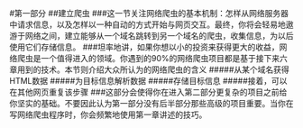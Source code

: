 #第一部分
##建立爬虫
###这一节关注网络爬虫的基本机制：怎样从网络服务器中请求信息，以及怎样以一种自动的方式开始与网页交互。最终，你将会轻易地遨游于网络之间，建立能够从一个域名跳转到另一个域名的爬虫，收集信息，为以后使用它们存储信息。
###坦率地讲，如果你想以小的投资来获得更大的收益，网络爬虫是一个值得进入的领域。你遇到的90%的网络爬虫项目都是基于接下来六章用到的技术。本节则介绍大众所认为的网络爬虫的含义
#####从某个域名获得HTML数据
#####为目标信息解析数据
#####存储目标信息
#####接着，可以在其他网页重复该步骤
###这部分会使得你在进入第二部分更复杂的项目之前给你坚实的基础。不要因此认为第一部分没有后半部分那些高级的项目重要。当你在写网络爬虫程序时，你会频繁地使用第一章讲述的技巧。